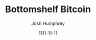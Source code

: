 ---
layout: media
title: Bottomshelf Bitcoin
date: 1111-11-11
categories: ['Podcasts']
author: ['Josh Humphrey']
excerpt: With Bottomshelf Bitcoin you don’t have to be a cryptographer or computer scientist to understand Bitcoin. I’m breaking down complex subjects into easily understood pieces, and putting those pieces on the bottom shelf, where anyone can reach them. From history to cutting edge technology, politics to art, and everything in between, join me each week as I talk to various guests about how their lives and work intersect with Bitcoin.
external_url: https://bottomshelfbitcoin.com/
---
